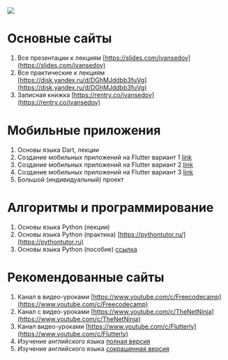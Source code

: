 ![](https://i.ibb.co/SQzNP1q/2022-05-10-13-53-38-canvas-apps-chrome-7e5a89252c7a.png)

# Основные сайты

1. Все презентации к лекциям [https://slides.com/ivansedov](https://slides.com/ivansedov)
2. Все практические к лекциям [https://disk.yandex.ru/d/DGhMJddbb3fuVg](https://disk.yandex.ru/d/DGhMJddbb3fuVg)
3. Записная книжка [https://rentry.co/ivansedov](https://rentry.co/ivansedov)

# Мобильные приложения

1. Основы языка Dart, лекции
2. Создание мобильных приложений на Flutter вариант 1 [link](https://www.youtube.com/watch?v=1ukSR1GRtMU&list=PL4cUxeGkcC9jLYyp2Aoh6hcWuxFDX6PBJ)
3. Создание мобильных приложений на Flutter вариант 2 [link](https://www.youtube.com/watch?v=cpkSVwf75-k&list=PL6lh8cTntlDiLlH_rHl5F0JOy_gRm_Wa4)
4. Создание мобильных приложений на Flutter вариант 3 [link](https://www.youtube.com/watch?v=sOYGLk3A6NQ&list=PLyaYkfwvXhRKjYAIO4_J_IcHtAXUR_1ci)
5. Большой (индивидуальный) проект

# Алгоритмы и программирование

1. Основы языка Python (лекции)
2. Основы языка Python (практика) [https://pythontutor.ru/](https://pythontutor.ru)
3. Основы языка Python (пособие) [ссылка](https://disk.yandex.ru/i/Sp90alQKt-z6Bg)

# Рекомендованные сайты

1. Канал в видео-уроками [https://www.youtube.com/c/Freecodecamp](https://www.youtube.com/c/Freecodecamp)
2. Канал с видео-уроками [https://www.youtube.com/c/TheNetNinja](https://www.youtube.com/c/TheNetNinja)
3. Канал видео-уроками [https://www.youtube.com/c/Flutterly](https://www.youtube.com/c/Flutterly)
4. Изучение английского языка [полная версия](https://www.youtube.com/playlist?list=PL66DIGaegedqtRaxfVsk6vH5dBDuL5w92)
5. Изучение английского языка [сокращенная версия](https://www.youtube.com/playlist?list=PL66DIGaegedqVBwaauzKVk7DNqIFaXrN_)
